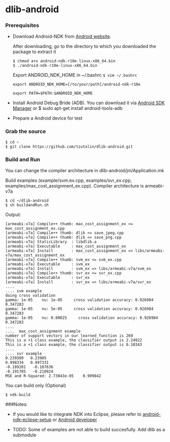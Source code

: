 # dlib-android

### Prerequisites
* Download Android-NDK from [Android website](https://developer.android.com/ndk/downloads/index.html).

	 After downloading, go to the directory to which you downloaded the package to extract it

	 `$ chmod a+x android-ndk-r10e-linux-x86_64.bin`	 
	 `$ ./android-ndk-r10e-linux-x86_64.bin`
	 	 
	 Export ANDROID_NDK_HOME in ~/.bashrc
     `$ vim ~/.bashrc`  
     
	`export ANDROID_NDK_HOME=[/to/your/path]/android-ndk-r10e`
	
    `export PATH=$PATH:$ANDROID_NDK_HOME`

* Install Android Debug Bride (ADB). You can download it via [Android SDK Manager](https://developer.android.com/sdk/installing/index.html) or $ sudo apt-get install android-tools-adb

* Prepare a Android device for test

### Grab the source

    $ cd ~
    $ git clone https://github.com/tzutalin/dlib-android.git


### Build and Run
You can change the compiler architecture in dlib-android/jni/Application.mk

Build examples (example/svm.ex.cpp, examples/svr_ex.cpp, examples/max_cost_assignment_ex.cpp). Compiler architecture is armeabi-v7a

    $ cd ~/dlib-android
    $ sh buildandRun.sh

Output:

	[armeabi-v7a] Compile++ thumb: max_cost_assignment_ex <= max_cost_assignment_ex.cpp
	[armeabi-v7a] Compile++ thumb: dlib <= save_jpeg.cpp
	[armeabi-v7a] Compile++ thumb: dlib <= save_png.cpp
	[armeabi-v7a] StaticLibrary  : libdlib.a
	[armeabi-v7a] Executable     : max_cost_assignment_ex
	[armeabi-v7a] Install        : max_cost_assignment_ex => libs/armeabi-v7a/max_cost_assignment_ex
	[armeabi-v7a] Compile++ thumb: svm_ex <= svm_ex.cpp
	[armeabi-v7a] Executable     : svm_ex
	[armeabi-v7a] Install        : svm_ex => libs/armeabi-v7a/svm_ex
	[armeabi-v7a] Compile++ thumb: svr_ex <= svr_ex.cpp
	[armeabi-v7a] Executable     : svr_ex
	[armeabi-v7a] Install        : svr_ex => libs/armeabi-v7a/svr_ex
    ....
	.... svm example
	doing cross validation
	gamma: 1e-05    nu: 1e-05     cross validation accuracy: 0.926984 0.347283 
	gamma: 1e-05    nu: 5e-05     cross validation accuracy: 0.926984 0.347283 
	gamma: 1e-05    nu: 0.00025     cross validation accuracy: 0.926984 0.347283
    ....
	....  max_cost_assignment example
	number of support vectors in our learned_function is 269
	This is a +1 class example, the classifier output is 2.24922
	This is a +1 class example, the classifier output is 0.10343
    ....
	.... svr example
	0.239389   0.23905
	0.998334   0.997331
	-0.189201   -0.187636
	-0.191785   -0.218924
	MSE and R-Squared: 2.73043e-05    0.999842
You can build only (Optional)

	$ ndk-build 

###Notes:
* If you would like to integrate NDK into Eclipse, please refer to [android-ndk-eclipse-setup](http://tzutalin.blogspot.tw/2015/08/android-ndk-eclipse-setup.html) or [Android developer](https://developer.android.com/ndk/guides/ndk-build.html)

* TODO: Some of examples are not able to build succesfully. Add dlib as a submodule
